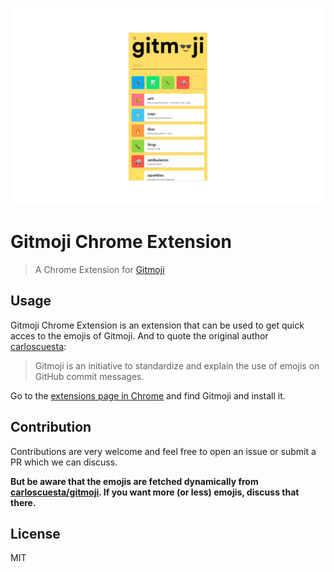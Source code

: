 <p align="center">
	<a href="https://github.com/adambrgmn/gitmoji-chrome">
		<img src="screenshots/screenshot-main.png" alt="gitmoji">
	</a>
</p>

# Gitmoji Chrome Extension

> A Chrome Extension for [Gitmoji](https://github.com/carloscuesta/gitmoji/)

## Usage

Gitmoji Chrome Extension is an extension that can be used to get quick acces to
the emojis of Gitmoji. And to quote the original author
[carloscuesta](https://github.com/carloscuesta):

> Gitmoji is an initiative to standardize and explain the use of emojis on
> GitHub commit messages.

Go to the
[extensions page in Chrome](https://chrome.google.com/webstore/detail/gitmoji/jhhfejfgefheljcenfehikpfmmpglhca)
and find Gitmoji and install it.

## Contribution

Contributions are very welcome and feel free to open an issue or submit a PR
which we can discuss.

**But be aware that the emojis are fetched dynamically from
[carloscuesta/gitmoji](https://github.com/carloscuesta/gitmoji). If you want
more (or less) emojis, discuss that there.**

## License

MIT
